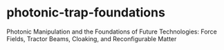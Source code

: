 # photonic-trap-foundations
Photonic Manipulation and the Foundations of Future Technologies: Force Fields, Tractor Beams, Cloaking, and Reconfigurable Matter
